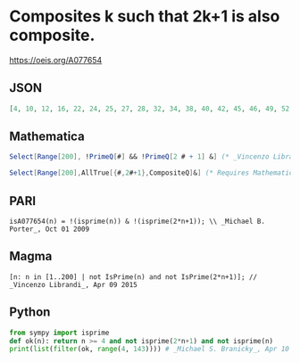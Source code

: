 # Composites k such that 2k\+1 is also composite\.
https://oeis.org/A077654
## JSON
```JSON
[4, 10, 12, 16, 22, 24, 25, 27, 28, 32, 34, 38, 40, 42, 45, 46, 49, 52, 55, 57, 58, 60, 62, 64, 66, 70, 72, 76, 77, 80, 82, 84, 85, 87, 88, 91, 92, 93, 94, 100, 102, 104, 106, 108, 110, 112, 115, 117, 118, 121, 122, 123, 124, 126, 129, 130, 132, 133, 136, 142]
```
## Mathematica
```Mathematica
Select[Range[200], !PrimeQ[#] && !PrimeQ[2 # + 1] &] (* _Vincenzo Librandi_, Apr 09 2015 *)
```
```Mathematica
Select[Range[200],AllTrue[{#,2#+1},CompositeQ]&] (* Requires Mathematica version 10 or later *) (* _Harvey P. Dale_, Jun 12 2019 *)
```
## PARI
```PARI
isA077654(n) = !(isprime(n)) & !(isprime(2*n+1)); \\ _Michael B. Porter_, Oct 01 2009
```
## Magma
```Magma
[n: n in [1..200] | not IsPrime(n) and not IsPrime(2*n+1)]; // _Vincenzo Librandi_, Apr 09 2015
```
## Python
```Python
from sympy import isprime
def ok(n): return n >= 4 and not isprime(2*n+1) and not isprime(n)
print(list(filter(ok, range(4, 143)))) # _Michael S. Branicky_, Apr 10 2021
```
